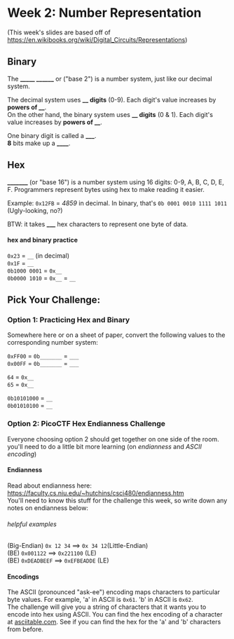 # Week 2: Number Representation
(This week's slides are based off of https://en.wikibooks.org/wiki/Digital_Circuits/Representations)  

## Binary
The **_____ ______** or ("base 2") is a number system, just like our decimal system.  

The decimal system uses **__ digits** (0-9). Each digit's value increases by **powers of __**.  
On the other hand, the binary system uses **__ digits** (0 & 1). Each digit's value increases by **powers of __**.  

One binary digit is called a **___**.  
**8** bits make up a **____**.  

## Hex
**_______** (or "base 16") is a number system using 16 digits: 0-9, A, B, C, D, E, F. Programmers represent bytes using hex to make reading it easier.

Example: `0x12FB` = *4859* in decimal. In binary, that's `0b 0001 0010 1111 1011` (Ugly-looking, no?)

BTW: it takes **___** hex characters to represent one byte of data.


#### hex and binary practice
`0x23` = `__` (in decimal)  
`0x1F` = `__`  
`0b1000 0001` = `0x__`   
`0b0000 1010` = `0x__` = `__`  

## Pick Your Challenge:
### Option 1: Practicing Hex and Binary
Somewhere here or on a sheet of paper, convert the following values to the corresponding number system:

`0xFF00` = `0b_______` = `___`  
`0x00FF` = `0b_______` = `___`  

`64` = `0x__`  
`65` = `0x__`  

`0b10101000` = `__`  
`0b01010100` = `__`  

### Option 2: PicoCTF Hex Endianness Challenge
Everyone choosing option 2 should get together on one side of the room. you'll need to do a little bit more learning (on *endianness* and *ASCII encoding*)

#### Endianness
Read about endianness here: https://faculty.cs.niu.edu/~hutchins/csci480/endianness.htm  
You'll need to know this stuff for the challenge this week, so write down any notes on endianness below:

###### helpful examples
(Big-Endian) `0x 12 34` ==> `0x 34 12`(Little-Endian)  
(BE) `0x001122` ==> `0x221100` (LE)  
(BE) `0xDEADBEEF` ==> `0xEFBEADDE` (LE)  

#### Encodings
The ASCII (pronounced "ask-ee") encoding maps characters to particular byte values. For example, 'a' in ASCII is `0x61`. 'b' in ASCII is `0x62`.  
The challenge will give you a string of characters that it wants you to encode into hex using ASCII. You can find the hex encoding of a character at [asciitable.com](https://www.asciitable.com). See if you can find the hex for the 'a' and 'b' characters from before.